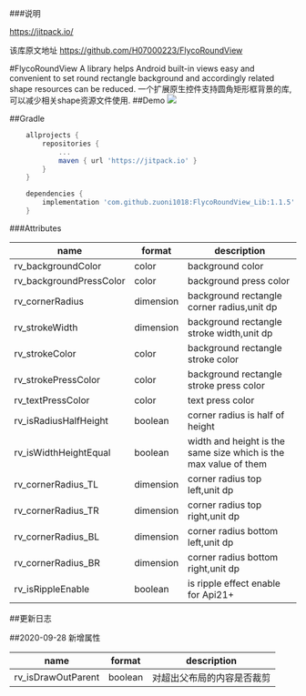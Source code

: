 ###说明

https://jitpack.io/

该库原文地址 https://github.com/H07000223/FlycoRoundView

#FlycoRoundView
A library helps Android built-in views easy and convenient to set round rectangle background and accordingly related shape resources can be reduced.
一个扩展原生控件支持圆角矩形框背景的库,可以减少相关shape资源文件使用.
##Demo
![](https://github.com/H07000223/FlycoRoundView/blob/master/preview.gif)

##Gradle

```groovy
    allprojects {
		repositories {
			...
			maven { url 'https://jitpack.io' }
		}
	}

    dependencies {
	    implementation 'com.github.zuoni1018:FlycoRoundView_Lib:1.1.5'
	}
```

###Attributes

|name|format|description|
|------------------|------------------|------------------|
| rv_backgroundColor | color | background color|
| rv_backgroundPressColor | color | background press color|
| rv_cornerRadius | dimension | background rectangle corner radius,unit dp|
| rv_strokeWidth | dimension | background rectangle stroke width,unit dp|
| rv_strokeColor | color |background rectangle stroke color|
| rv_strokePressColor | color |background rectangle stroke press color|
| rv_textPressColor | color |text press color|
| rv_isRadiusHalfHeight | boolean | corner radius is half of height|
| rv_isWidthHeightEqual | boolean | width and height is the same size which is the max value of them|
| rv_cornerRadius_TL | dimension | corner radius top left,unit dp|
| rv_cornerRadius_TR | dimension | corner radius top right,unit dp|
| rv_cornerRadius_BL | dimension | corner radius bottom left,unit dp|
| rv_cornerRadius_BR | dimension | corner radius bottom right,unit dp|
| rv_isRippleEnable | boolean | is ripple effect enable for Api21+ |

##更新日志

##2020-09-28
新增属性

| name               | format  | description                |
| ------------------ | ------- | -------------------------- |
| rv_isDrawOutParent | boolean | 对超出父布局的内容是否裁剪 |


